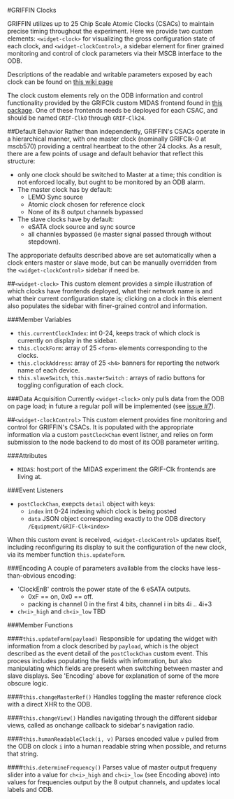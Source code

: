 #GRIFFIN Clocks

GRIFFIN utilizes up to 25 Chip Scale Atomic Clocks (CSACs) to maintain precise timing throughout the experiment.  Here we provide two custom elements: `<widget-clock>` for visualizing the gross configuration state of each clock, and `<widget-clockControl>`, a sidebar element for finer grained monitoring and control of clock parameters via their MSCB interface to the ODB.

Descriptions of the readable and writable parameters exposed by each clock can be found on [this wiki page](https://www.triumf.info/wiki/tigwiki/index.php/GRIF-Clk)

The clock custom elements rely on the ODB information and control functionality provided by the GRIFClk custom MIDAS frontend found in [this package](https://github.com/GRIFFINCollaboration/MIDASfrontends).  One of these frontends needs be deployed for each CSAC, and should be named `GRIF-Clk0` through `GRIF-Clk24`.

##Default Behavior
Rather than independently, GRIFFIN's CSACs operate in a hierarchical manner, with one master clock (nominally GRIFClk-0 at mscb570) providing a central heartbeat to the other 24 clocks.  As a result, there are a few points of usage and default behavior that reflect this structure:
 - only one clock should be switched to Master at a time; this condition is not enforced locally, but ought to be monitored by an ODB alarm.
 - The master clock has by default:
   - LEMO Sync source
   - Atomic clock chosen for reference clock
   - None of its 8 output channels bypassed
 - The slave clocks have by default:
   - eSATA clock source and sync source
   - all channles bypassed (ie master signal passed through without stepdown).

The approporiate defaults described above are set automatically when a clock enters master or slave mode, but can be manually overridden from the `<widget-clockControl>` sidebar if need be.

##`<widget-clock>`
This custom element provides a simple illustration of which clocks have frontends deployed, what their network name is and what their current configuration state is; clicking on a clock in this element also populates the sidebar with finer-grained control and information.

###Member Variables
 - `this.currentClockIndex`: int 0-24, keeps track of which clock is currently on display in the sidebar.
 - `this.clockForm`: array of 25 `<form>` elements corresponding to the clocks.
 - `this.clockAddress`: array of 25 `<h4>` banners for reporting the network name of each device.
 - `this.slaveSwitch`, `this.masterSwitch` : arrays of radio buttons for toggling configuration of each clock. 

###Data Acquisition
Currently `<widget-clock>` only pulls data from the ODB on page load; in future a regular poll will be implemented (see [issue #7](https://github.com/BillMills/griffinMarkII/issues/7)).


##`<widget-clockControl>`
This custom element provides fine monitoring and control for GRIFFIN's CSACs.  It is populated with the appropriate information via a custom `postClockChan` event listner, and relies on form submission to the node backend to do most of its ODB parameter writing.

###Attributes
 - `MIDAS`: host:port of the MIDAS experiment the GRIF-Clk frontends are living at.

###Event Listeners
 - `postClockChan`, exepcts `detail` object with keys:
    - `index` int 0-24 indexing which clock is being posted
    - `data` JSON object corresponding exactly to the ODB directory `/Equipment/GRIF-Clk<index>`

When this custom event is received, `<widget-clockControl>` updates itself, including reconfiguring its display to suit the configuration of the new clock, via its member function `this.updateForm`.

###Encoding
A couple of parameters available from the clocks have less-than-obvious encoding:
 - 'ClockEnB' controls the power state of the 6 eSATA outputs.  
   - 0xF == on, 0x0 == off.
   - packing is channel 0 in the first 4 bits, channel i in bits 4i .. 4i+3
 - `ch<i>_high` and `ch<i>_low` TBD 


###Member Functions

####`this.updateForm(payload)`
Responsible for updating the widget with information from a clock described by `payload`, which is the object described as the event detail of the `postClockChan` custom event.  This process includes populating the fields with infomration, but also manipulating which fields are present when switching between master and slave displays.  See 'Encoding' above for explanation of some of the more obscure logic.

####`this.changeMasterRef()`
Handles toggling the master reference clock with a direct XHR to the ODB.

####`this.changeView()`
Handles navigating through the different sidebar views, called as onchange callback to sidebar's navigation radio.

####`this.humanReadableClock(i, v)`
Parses encoded value `v` pulled from the ODB on clock `i` into a human readable string when possible, and returns that string.

####`this.determineFrequency()`
Parses value of master output frequeny slider into a value for `ch<i>_high` and `ch<i>_low` (see Encoding above) into values for frequencies output by the 8 output channels, and updates local labels and ODB.




